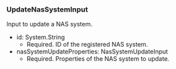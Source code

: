 ### UpdateNasSystemInput
Input to update a NAS system.

- id: System.String
  - Required. ID of the registered NAS system.
- nasSystemUpdateProperties: NasSystemUpdateInput
  - Required. Properties of the NAS system to update.
